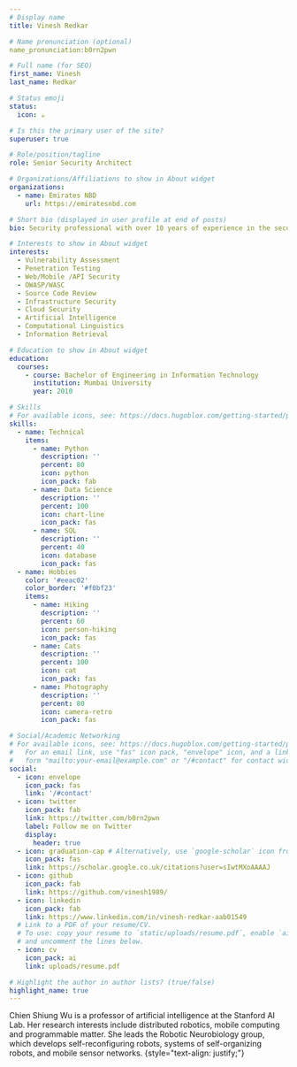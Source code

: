 ```yaml
---
# Display name
title: Vinesh Redkar

# Name pronunciation (optional)
name_pronunciation:b0rn2pwn

# Full name (for SEO)
first_name: Vinesh
last_name: Redkar

# Status emoji
status:
  icon: ☕️

# Is this the primary user of the site?
superuser: true

# Role/position/tagline
role: Senior Security Architect 

# Organizations/Affiliations to show in About widget
organizations:
  - name: Emirates NBD
    url: https://emiratesnbd.com

# Short bio (displayed in user profile at end of posts)
bio: Security professional with over 10 years of experience in the security domain across various industries such as Finance, Insurance, Telecom, and government.

# Interests to show in About widget
interests:
  - Vulnerability Assessment
  - Penetration Testing
  - Web/Mobile /API Security
  - OWASP/WASC
  - Source Code Review
  - Infrastructure Security
  - Cloud Security
  - Artificial Intelligence
  - Computational Linguistics
  - Information Retrieval

# Education to show in About widget
education:
  courses:
    - course: Bachelor of Engineering in Information Technology
      institution: Mumbai University
      year: 2010

# Skills
# For available icons, see: https://docs.hugoblox.com/getting-started/page-builder/#icons
skills:
  - name: Technical
    items:
      - name: Python
        description: ''
        percent: 80
        icon: python
        icon_pack: fab
      - name: Data Science
        description: ''
        percent: 100
        icon: chart-line
        icon_pack: fas
      - name: SQL
        description: ''
        percent: 40
        icon: database
        icon_pack: fas
  - name: Hobbies
    color: '#eeac02'
    color_border: '#f0bf23'
    items:
      - name: Hiking
        description: ''
        percent: 60
        icon: person-hiking
        icon_pack: fas
      - name: Cats
        description: ''
        percent: 100
        icon: cat
        icon_pack: fas
      - name: Photography
        description: ''
        percent: 80
        icon: camera-retro
        icon_pack: fas

# Social/Academic Networking
# For available icons, see: https://docs.hugoblox.com/getting-started/page-builder/#icons
#   For an email link, use "fas" icon pack, "envelope" icon, and a link in the
#   form "mailto:your-email@example.com" or "/#contact" for contact widget.
social:
  - icon: envelope
    icon_pack: fas
    link: '/#contact'
  - icon: twitter
    icon_pack: fab
    link: https://twitter.com/b0rn2pwn
    label: Follow me on Twitter
    display:
      header: true
  - icon: graduation-cap # Alternatively, use `google-scholar` icon from `ai` icon pack
    icon_pack: fas
    link: https://scholar.google.co.uk/citations?user=sIwtMXoAAAAJ
  - icon: github
    icon_pack: fab
    link: https://github.com/vinesh1989/
  - icon: linkedin
    icon_pack: fab
    link: https://www.linkedin.com/in/vinesh-redkar-aab01549
  # Link to a PDF of your resume/CV.
  # To use: copy your resume to `static/uploads/resume.pdf`, enable `ai` icons in `params.yaml`,
  # and uncomment the lines below.
  - icon: cv
    icon_pack: ai
    link: uploads/resume.pdf

# Highlight the author in author lists? (true/false)
highlight_name: true
---
```


Chien Shiung Wu is a professor of artificial intelligence at the Stanford AI Lab. Her research interests include distributed robotics, mobile computing and programmable matter. She leads the Robotic Neurobiology group, which develops self-reconfiguring robots, systems of self-organizing robots, and mobile sensor networks.
{style="text-align: justify;"}
